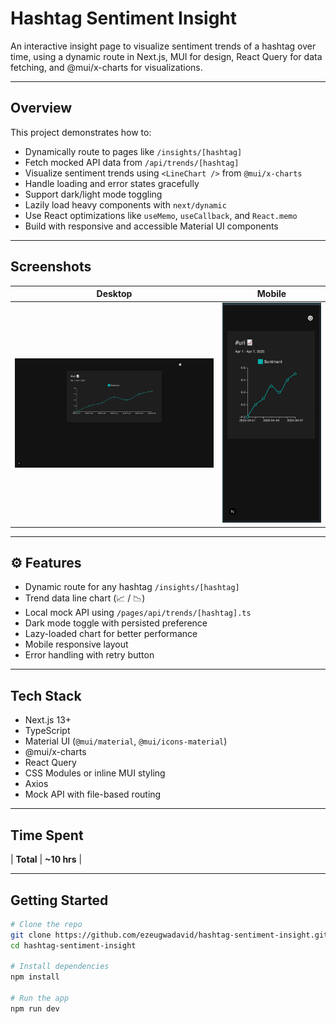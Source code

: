 # Hashtag Sentiment Insight

An interactive insight page to visualize sentiment trends of a hashtag over time, using a dynamic route in Next.js, MUI for design, React Query for data fetching, and @mui/x-charts for visualizations.

---

## Overview

This project demonstrates how to:

- Dynamically route to pages like `/insights/[hashtag]`
- Fetch mocked API data from `/api/trends/[hashtag]`
- Visualize sentiment trends using `<LineChart />` from `@mui/x-charts`
- Handle loading and error states gracefully
- Support dark/light mode toggling
- Lazily load heavy components with `next/dynamic`
- Use React optimizations like `useMemo`, `useCallback`, and `React.memo`
- Build with responsive and accessible Material UI components

---

## Screenshots

| Desktop | Mobile |
|--------|--------|
| ![Desktop View](./screenshots/desktop.jpeg) | ![Mobile View](./screenshots/mobile.jpeg) |

---

## ⚙️ Features

- Dynamic route for any hashtag `/insights/[hashtag]`
- Trend data line chart (📈 / 📉) 
- Local mock API using `/pages/api/trends/[hashtag].ts`
- Dark mode toggle with persisted preference
- Lazy-loaded chart for better performance
- Mobile responsive layout
- Error handling with retry button

---

## Tech Stack

- Next.js 13+
- TypeScript
- Material UI (`@mui/material`, `@mui/icons-material`)
- @mui/x-charts
- React Query
- CSS Modules or inline MUI styling
- Axios
- Mock API with file-based routing

---

## Time Spent

| **Total** | **~10 hrs** |

---

## Getting Started

```bash
# Clone the repo
git clone https://github.com/ezeugwadavid/hashtag-sentiment-insight.git
cd hashtag-sentiment-insight

# Install dependencies
npm install

# Run the app
npm run dev

